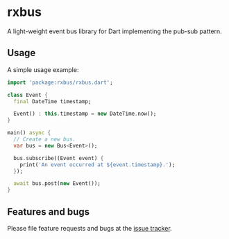 # rxbus

A light-weight event bus library for Dart implementing the pub-sub pattern.

## Usage

A simple usage example:

```dart
import 'package:rxbus/rxbus.dart';

class Event {
  final DateTime timestamp;

  Event() : this.timestamp = new DateTime.now();
}

main() async {
  // Create a new bus.
  var bus = new Bus<Event>();

  bus.subscribe((Event event) {
    print('An event occurred at ${event.timestamp}.');
  });

  await bus.post(new Event());
}
```

## Features and bugs

Please file feature requests and bugs at the [issue tracker][tracker].

[tracker]: https://github.com/thekeenant/rx-bus/issues
